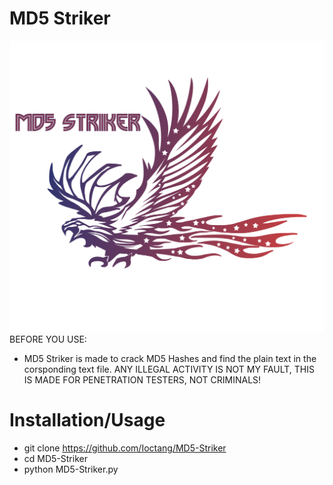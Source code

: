 # MD5 Striker
![MD5 Striker](https://github.com/Ioctang/MD5-Striker/blob/main/MD5Striker.png)
BEFORE YOU USE:
* MD5 Striker is made to crack MD5 Hashes and find the plain text in the corsponding text file. ANY ILLEGAL ACTIVITY IS NOT MY FAULT, THIS IS MADE FOR PENETRATION TESTERS, NOT CRIMINALS!

# Installation/Usage
* git clone https://github.com/Ioctang/MD5-Striker
* cd MD5-Striker
* python MD5-Striker.py
